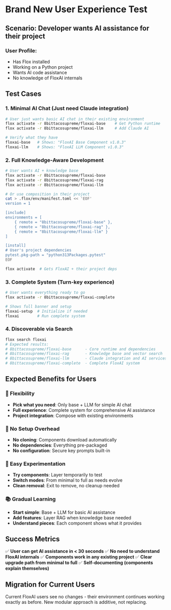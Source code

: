 # Brand New User Experience Test

## Scenario: Developer wants AI assistance for their project

### User Profile:
- Has Flox installed
- Working on a Python project
- Wants AI code assistance
- No knowledge of FloxAI internals

## Test Cases

### 1. Minimal AI Chat (Just need Claude integration)
```bash
# User just wants basic AI chat in their existing environment
flox activate -r 8bittacosupreme/floxai-base    # Get Python runtime
flox activate -r 8bittacosupreme/floxai-llm     # Add Claude AI

# Verify what they have
floxai-base   # Shows: "FloxAI Base Component v1.0.3"
floxai-llm    # Shows: "FloxAI LLM Component v1.0.3"
```

### 2. Full Knowledge-Aware Development
```bash
# User wants AI + knowledge base
flox activate -r 8bittacosupreme/floxai-base
flox activate -r 8bittacosupreme/floxai-rag
flox activate -r 8bittacosupreme/floxai-llm

# Or use composition in their project
cat > .flox/env/manifest.toml << 'EOF'
version = 1

[include]
environments = [
    { remote = "8bittacosupreme/floxai-base" },
    { remote = "8bittacosupreme/floxai-rag" },
    { remote = "8bittacosupreme/floxai-llm" }
]

[install]
# User's project dependencies
pytest.pkg-path = "python313Packages.pytest"
EOF

flox activate  # Gets FloxAI + their project deps
```

### 3. Complete System (Turn-key experience)
```bash
# User wants everything ready to go
flox activate -r 8bittacosupreme/floxai-complete

# Shows full banner and setup
floxai-setup  # Initialize if needed
floxai        # Run complete system
```

### 4. Discoverable via Search
```bash
flox search floxai
# Expected results:
# 8bittacosupreme/floxai-base      - Core runtime and dependencies
# 8bittacosupreme/floxai-rag       - Knowledge base and vector search
# 8bittacosupreme/floxai-llm       - Claude integration and AI services
# 8bittacosupreme/floxai-complete  - Complete FloxAI system
```

## Expected Benefits for Users

### 🎯 Flexibility
- **Pick what you need**: Only base + LLM for simple AI chat
- **Full experience**: Complete system for comprehensive AI assistance
- **Project integration**: Compose with existing environments

### 🚀 No Setup Overhead
- **No cloning**: Components download automatically
- **No dependencies**: Everything pre-packaged
- **No configuration**: Secure key prompts built-in

### 🔄 Easy Experimentation
- **Try components**: Layer temporarily to test
- **Switch modes**: From minimal to full as needs evolve
- **Clean removal**: Exit to remove, no cleanup needed

### 📚 Gradual Learning
- **Start simple**: Base + LLM for basic AI assistance
- **Add features**: Layer RAG when knowledge base needed
- **Understand pieces**: Each component shows what it provides

## Success Metrics

✅ **User can get AI assistance in < 30 seconds**
✅ **No need to understand FloxAI internals**
✅ **Components work in any existing project**
✅ **Clear upgrade path from minimal to full**
✅ **Self-documenting (components explain themselves)**

## Migration for Current Users

Current FloxAI users see no changes - their environment continues working exactly as before. New modular approach is additive, not replacing.